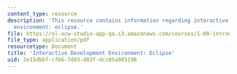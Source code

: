 ```yaml
---
content_type: resource
description: 'This resource contains information regarding interactive development
  environment: eclipse.'
file: https://ol-ocw-studio-app-qa.s3.amazonaws.com/courses/1-00-introduction-to-computers-and-engineering-problem-solving-spring-2012/2e15dbbfcfb67dd3d83fdcc05a985198_MIT1_00S12_Lec_2.pdf
file_type: application/pdf
resourcetype: Document
title: 'Interactive Development Environment: Eclipse'
uid: 2e15dbbf-cfb6-7dd3-d83f-dcc05a985198
---
```

